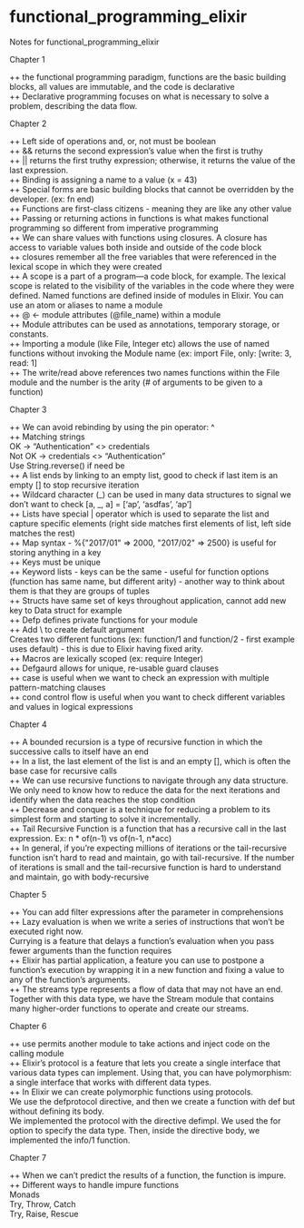 # functional_programming_elixir

Notes for functional_programming_elixir

Chapter 1

++ the functional programming paradigm, functions are the basic building blocks, all values are immutable, and the code is declarative  
++ Declarative programming focuses on what is necessary to solve a problem, describing the data flow.

Chapter 2

++ Left side of operations and, or, not must be boolean  
++ && returns the second expression’s value when the first is truthy  
++ || returns the first truthy expression; otherwise, it returns the value of the last expression.  
++ Binding is assigning a name to a value (x = 43)  
++ Special forms are basic building blocks that cannot be overridden by the developer. (ex: fn end)  
++ Functions are first-class citizens - meaning they are like any other value  
++ Passing or returning actions in functions is what makes functional programming so different from imperative programming  
++ We can share values with functions using closures. A closure has access to variable values both inside and outside of the code block  
++ closures remember all the free variables that were referenced in the lexical scope in which they were created  
++ A scope is a part of a program—a code block, for example. The lexical scope is related to the visibility of the variables in the code where they were defined.
Named functions are defined inside of modules in Elixir. You can use an atom or aliases to name a module  
++ @ <- module attributes (@file_name) within a module  
++ Module attributes can be used as annotations, temporary storage, or constants.  
++ Importing a module (like File, Integer etc) allows the use of named functions without invoking the Module name (ex: import File, only: [write: 3, read: 1]  
++ The write/read above references two names functions within the File module and the number is the arity (# of arguments to be given to a function)

Chapter 3

++ We can avoid rebinding by using the pin operator: ^  
++ Matching strings  
OK -> “Authentication” <> credentials  
Not OK -> credentials <> “Authentication”  
Use String.reverse() if need be  
++ A list ends by linking to an empty list, good to check if last item is an empty [] to stop recursive iteration  
++ Wildcard character (_) can be used in many data structures to signal we don’t want to check [a, _, a] = [‘ap’, ‘asdfas’, ‘ap’]  
++ Lists have special | operator which is used to separate the list and capture specific elements (right side matches first elements of list, left side matches the rest)  
++ Map syntax - %{"2017/01" => 2000, "2017/02" => 2500} is useful for storing anything in a key  
++ Keys must be unique  
++ Keyword lists - keys can be the same - useful for function options (function has same name, but different arity) - another way to think about them is that they are groups of tuples  
++ Structs have same set of keys throughout application, cannot add new key to Data struct for example  
++ Defp defines private functions for your module  
++ Add \\ to create default argument  
Creates two different functions (ex: function/1 and function/2 - first example uses default) - this is due to Elixir having fixed arity.  
++ Macros are lexically scoped (ex: require Integer)  
++ Defgaurd allows for unique, re-usable guard clauses  
++ case is useful when we want to check an expression with multiple pattern-matching clauses  
++ cond control flow is useful when you want to check different variables and values in logical expressions

Chapter 4

++ A bounded recursion is a type of recursive function in which the successive calls to itself have an end  
++ In a list, the last element of the list is and an empty [], which is often the base case for recursive calls  
++ We can use recursive functions to navigate through any data structure. We only need to know how to reduce the data for the next iterations and identify when the data reaches the stop condition  
++ Decrease and conquer is a technique for reducing a problem to its simplest form and starting to solve it incrementally.  
++ Tail Recursive Function is a function that has a recursive call in the last expression. Ex: n * of(n-1) vs of(n-1, n*acc)  
++ In general, if you’re expecting millions of iterations or the tail-recursive function isn’t hard to read and maintain, go with tail-recursive. If the number of iterations is small and the tail-recursive function is hard to understand and maintain, go with body-recursive

Chapter 5

++ You can add filter expressions after the parameter in comprehensions  
++ Lazy evaluation is when we write a series of instructions that won’t be executed right now.  
Currying is a feature that delays a function’s evaluation when you pass fewer arguments than the function requires  
++ Elixir has partial application, a feature you can use to postpone a function’s execution by wrapping it in a new function and fixing a value to any of the function’s arguments.  
++ The streams type represents a flow of data that may not have an end. Together with this data type, we have the Stream module that contains many higher-order functions to operate and create our streams.

Chapter 6

++ use permits another module to take actions and inject code on the calling module  
++ Elixir’s protocol is a feature that lets you create a single interface that various data types can implement. Using that, you can have polymorphism: a single interface that works with different data types.  
++ In Elixir we can create polymorphic functions using protocols.  
We use the defprotocol directive, and then we create a function with def but without defining its body.  
We implemented the protocol with the directive defimpl. We used the for option to specify the data type. Then, inside the directive body, we implemented the info/1 function.

Chapter 7

++ When we can’t predict the results of a function, the function is impure.  
++ Different ways to handle impure functions  
Monads  
Try, Throw, Catch  
Try, Raise, Rescue
